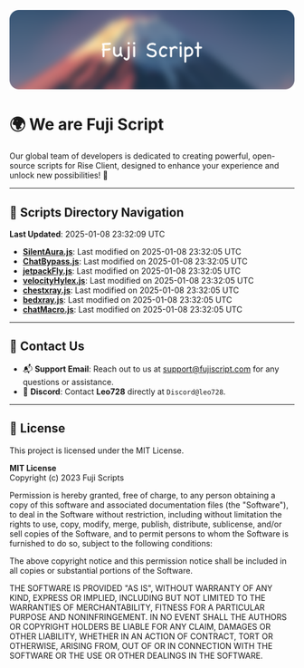 ![Banner](.github/b.webp)

# 🌍 **We are Fuji Script**

Our global team of developers is dedicated to creating powerful, open-source scripts for Rise Client, designed to enhance your experience and unlock new possibilities! 🌟

---
<!-- SCRIPTS_NAVIGATION_START -->
## 📂 **Scripts Directory Navigation**

**Last Updated**: 2025-01-08 23:32:09 UTC

- **[SilentAura.js](scripts/SilentAura.js)**: Last modified on 2025-01-08 23:32:05 UTC
- **[ChatBypass.js](scripts/ChatBypass.js)**: Last modified on 2025-01-08 23:32:05 UTC
- **[jetpackFly.js](scripts/jetpackFly.js)**: Last modified on 2025-01-08 23:32:05 UTC
- **[velocityHylex.js](scripts/velocityHylex.js)**: Last modified on 2025-01-08 23:32:05 UTC
- **[chestxray.js](scripts/chestxray.js)**: Last modified on 2025-01-08 23:32:05 UTC
- **[bedxray.js](scripts/bedxray.js)**: Last modified on 2025-01-08 23:32:05 UTC
- **[chatMacro.js](scripts/chatMacro.js)**: Last modified on 2025-01-08 23:32:05 UTC

<!-- SCRIPTS_NAVIGATION_END -->

---

## 💬 **Contact Us**  
- 📬 **Support Email**: Reach out to us at [support@fujiscript.com](mailto:support@fujiscript.com) for any questions or assistance.  
- 💬 **Discord**: Contact **Leo728** directly at `Discord@leo728`.

---

## 📜 **License**

This project is licensed under the MIT License.  

**MIT License**  
Copyright (c) 2023 Fuji Scripts  

Permission is hereby granted, free of charge, to any person obtaining a copy of this software and associated documentation files (the "Software"), to deal in the Software without restriction, including without limitation the rights to use, copy, modify, merge, publish, distribute, sublicense, and/or sell copies of the Software, and to permit persons to whom the Software is furnished to do so, subject to the following conditions:  

The above copyright notice and this permission notice shall be included in all copies or substantial portions of the Software.  

THE SOFTWARE IS PROVIDED "AS IS", WITHOUT WARRANTY OF ANY KIND, EXPRESS OR IMPLIED, INCLUDING BUT NOT LIMITED TO THE WARRANTIES OF MERCHANTABILITY, FITNESS FOR A PARTICULAR PURPOSE AND NONINFRINGEMENT. IN NO EVENT SHALL THE AUTHORS OR COPYRIGHT HOLDERS BE LIABLE FOR ANY CLAIM, DAMAGES OR OTHER LIABILITY, WHETHER IN AN ACTION OF CONTRACT, TORT OR OTHERWISE, ARISING FROM, OUT OF OR IN CONNECTION WITH THE SOFTWARE OR THE USE OR OTHER DEALINGS IN THE SOFTWARE.  
